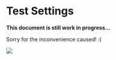 # Test Settings

<strong class="article-contents">This document is still work in progress...</strong>

<span>Sorry for the inconvenience caused! :(</span>

<img src="/images/catsorry.jpg" />